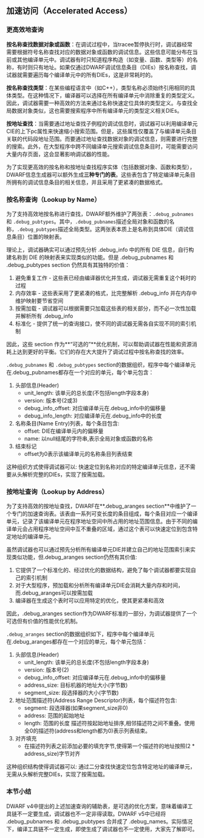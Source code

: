 ## 加速访问（Accelerated Access）

### 更高效地查询

**按名称查找数据对象或函数**：在调试过程中，当tracee暂停执行时，调试器经常需要根据符号名称查找对应的数据对象或函数的调试信息。这些信息可能分布在当前或其他编译单元中。调试器有时只知道程序构造（如变量、函数、类型等）的名称，有时则只有地址。如果仅通过DWARF调试信息条目（DIEs）按名称查找，调试器就需要遍历每个编译单元中的所有DIEs，这是非常耗时的。

**按名称查找类型**：在某些编程语言中（如C++），类型名称必须始终引用相同的具体类型。在这种情况下，编译器可以选择在所有编译单元中消除重复的类型定义。因此，调试器需要一种高效的方法来通过名称快速定位具体的类型定义。与查找全局数据对象类似，这也需要搜索程序中所有编译单元的类型定义相关DIEs。

**按地址查找**：当需要通过地址查找子例程的调试信息时，调试器可以利用编译单元CIE的上下pc属性来快速缩小搜索范围。但是，这些属性仅覆盖了与编译单元条目关联的代码段地址范围。而要通过地址查找数据对象的调试信息，则需要进行完整的搜索。此外，在大型程序中跨不同编译单元搜索调试信息条目时，可能需要访问大量内存页面，这会显著影响调试器的性能。

为了实现更高效的按名称和按地址查找程序实体（包括数据对象、函数和类型），DWARF信息生成器可以额外生成**三种专门的表**。这些表包含了特定编译单元条目所拥有的调试信息条目的相关信息，并且采用了更紧凑的数据格式。

### 按名称查询（Lookup by Name）

为了支持高效地按名称进行查找，DWARF额外维护了两张表：`.debug_pubnames`和 `.debug_pubtypes`。其中，`.debug_pubnames`描述全局对象和函数的名称，`.debug_pubtypes`描述全局类型。这两张表本质上是名称到具体DIE（调试信息条目）位置的映射表。

理论上，调试器确实可以通过预先分析 .debug_info 中的所有 DIE 信息，自行构建名称到 DIE 的映射表来实现类似的功能。但是 .debug_pubnames 和 .debug_pubtypes section 仍然具有其独特的价值：

1. 避免重复工作 - 这些表已经由编译器优化并生成，调试器无需重复这个耗时的过程
2. 内存效率 - 这些表采用了更紧凑的格式，比完整解析 .debug_info 并在内存中维护映射要节省空间
3. 按需加载 - 调试器可以根据需要只加载这些表的相关部分，而不必一次性加载并解析所有 .debug_info
4. 标准化 - 提供了统一的查询接口，使不同的调试器无需各自实现不同的索引机制

因此，这些 section 作为**“可选的”**优化机制，可以帮助调试器在性能和资源消耗上达到更好的平衡。它们的存在大大提升了调试过程中按名称查找的效率。

 `.debug_pubnames` 和 `.debug_pubtypes` section的数据组织，程序中每个编译单元在.debug_pubnames都存在一个对应的单元，每个单元包含：

1. 头部信息(Header)
   - unit_length: 该单元的总长度(不包括length字段本身)
   - version: 版本号(2或3)
   - debug_info_offset: 对应编译单元在.debug_info中的偏移量
   - debug_info_length: 对应编译单元在.debug_info中的长度
2. 名称条目(Name Entry)列表，每个条目包含:
   - offset: DIE在编译单元内的偏移量
   - name: 以null结尾的字符串,表示全局对象或函数的名称
3. 结束标记
   - offset为0表示该编译单元的名称条目列表结束

这种组织方式使得调试器可以: 快速定位到名称对应的特定编译单元信息，还不需要从头解析完整的DIEs，实现了按需加载。

### 按地址查询（Lookup by Address）

为了支持高效的按地址查找，DWARF在**.debug_aranges section**中维护了一个专门的加速查询表。该表由一系列可变长度的条目组成，每个条目对应一个编译单元，记录了该编译单元在程序地址空间中所占用的地址范围信息。由于不同的编译单元会占用程序地址空间中互不重叠的区域，通过这个表可以快速定位到包含特定地址的编译单元。

虽然调试器也可以通过预先分析所有编译单元DIE并建立自己的地址范围索引来实现类似功能，但.debug_aranges section仍然有其价值:

1. 它提供了一个标准化的、经过优化的数据结构，避免了每个调试器都要实现自己的索引机制
2. 对于大型程序，预加载和分析所有编译单元DIE会消耗大量内存和时间，而.debug_aranges可以按需加载
3. 编译器在生成这个表时可以应用特定的优化，使其更紧凑和高效

因此，.debug_aranges section作为DWARF标准的一部分，为调试器提供了一个可选但有价值的性能优化机制。

`.debug_aranges` section的数据组织如下，程序中每个编译单元在.debug_aranges都存在一个对应的单元，每个单元包括：

1. 头部信息(Header)
   - unit_length: 该单元的总长度(不包括length字段本身)
   - version: 版本号(2)
   - debug_info_offset: 对应编译单元在.debug_info中的偏移量
   - address_size: 目标机器的地址大小(字节数)
   - segment_size: 段选择器的大小(字节数)
2. 地址范围描述符(Address Range Descriptor)列表，每个描述符包含:
   - segment: 段选择器(如果segment_size非0)
   - address: 范围的起始地址
   - length: 范围的长度
   描述符按起始地址排序,相邻描述符之间不重叠。使用全0的描述符(address和length都为0)表示列表结束。
3. 对齐填充
   - 在描述符列表之前添加必要的填充字节,使得第一个描述符的地址按照(2 * address_size)字节对齐

这种组织结构使得调试器可以: 通过二分查找快速定位包含特定地址的编译单元，无需从头解析完整DIEs，实现了按需加载。

### 本节小结

DWARF v4中提出的上述加速查询的辅助表，是可选的优化方案，意味着编译工具链不一定要生成，调试器也不一定非得读取。DWARF v5中已经将 .debug_pubnames 和 .debug_pubtypes 合并成了 .debug_names。实际情况下，编译工具链不一定生成，即使生成了调试器也不一定使用，大家先了解即可。
